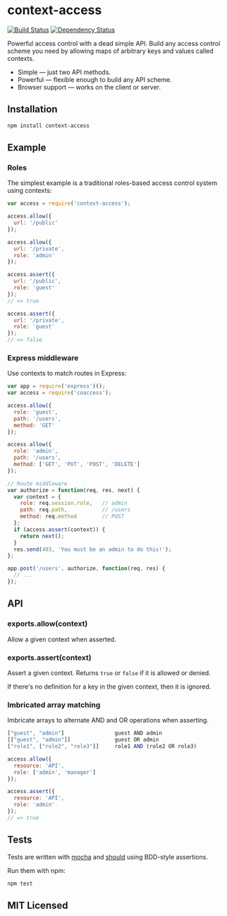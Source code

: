# context-access

[![Build Status](https://secure.travis-ci.org/bloodhound/context-access.png)](http://travis-ci.org/bloodhound/context-access) 
[![Dependency Status](https://david-dm.org/bloodhound/context-access.png)](http://david-dm.org/bloodhound/context-access)

Powerful access control with a dead simple API. Build any access control scheme
you need by allowing maps of arbitrary keys and values called contexts.

* Simple — just two API methods.
* Powerful — flexible enough to build any API scheme.
* Browser support — works on the client or server.

## Installation

```sh
npm install context-access
```

## Example

### Roles

The simplest example is a traditional roles-based access control system using
contexts:

```javascript
var access = require('context-access');

access.allow({
  url: '/public'
});

access.allow({
  url: '/private',
  role: 'admin'
});

access.assert({
  url: '/public',
  role: 'guest'
});
// => true

access.assert({
  url: '/private',
  role: 'guest'
});
// => false
```

### Express middleware

Use contexts to match routes in Express:

```javascript
var app = require('express')();
var access = require('coaccess');

access.allow({
  role: 'guest',
  path: '/users',
  method: 'GET'
});

access.allow({
  role: 'admin',
  path: '/users',
  method: ['GET', 'PUT', 'POST', 'DELETE']
});

// Route middleware
var authorize = function(req, res, next) {
  var context = {
    role: req.session.role,   // admin
    path: req.path,           // /users
    method: req.method        // POST
  };
  if (access.assert(context)) {
    return next();
  }
  res.send(403, 'You must be an admin to do this!');
};

app.post('/users', authorize, function(req, res) {
  // ...
});
```

## API

### exports.allow(context)

Allow a given context when asserted.

### exports.assert(context)

Assert a given context. Returns `true` or `false` if it is allowed or denied.

If there's no definition for a key in the given context, then it is ignored.

### Imbricated array matching

Imbricate arrays to alternate AND and OR operations when asserting.

```javascript
["guest", "admin"]                guest AND admin
[["guest", "admin"]]              guest OR admin
["role1", ["role2", "role3"]]     role1 AND (role2 OR role3)

access.allow({
  resource: 'API',
  role: ['admin', 'manager']
});

access.assert({
  resource: 'API',
  role: 'admin'
});
// => true
```

## Tests

Tests are written with [mocha](https://github.com/visionmedia/mocha) and
[should](https://github.com/visionmedia/should.js) using BDD-style assertions.

Run them with npm:

```sh
npm test
```

## MIT Licensed
